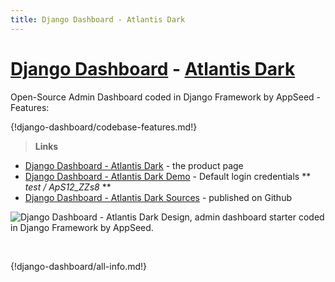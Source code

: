 ```yaml
---
title: Django Dashboard - Atlantis Dark
---
```


# [Django Dashboard](http://appseed.us/admin-dashboards/django) - [Atlantis Dark](https://appseed.us/admin-dashboards/django-dashboard-atlantis-dark)

Open-Source Admin Dashboard coded in Django Framework by AppSeed - Features:

{!django-dashboard/codebase-features.md!}

> **Links**

- [Django Dashboard - Atlantis Dark](https://appseed.us/admin-dashboards/django-dashboard-atlantis-dark) - the product page
- [Django Dashboard - Atlantis Dark Demo](https://django-dashboard-atlantis-dark.appseed.us/login/) - Default login credentials ** *test / ApS12_ZZs8* **
- [Django Dashboard - Atlantis Dark Sources](https://github.com/app-generator/django-dashboard-atlantis-dark) - published on Github

![Django Dashboard - Atlantis Dark Design, admin dashboard starter coded in Django Framework by AppSeed.](https://raw.githubusercontent.com/app-generator/django-dashboard-atlantis-dark/master/media/django-dashboard-atlantis-dark-screen.png) 

<br />

{!django-dashboard/all-info.md!}
